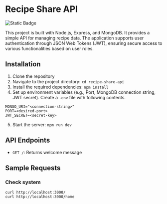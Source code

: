 # Recipe Share API

![Static Badge](https://img.shields.io/badge/codersdash-assignment-DD658B)

This project is built with Node.js, Express, and MongoDB. It provides a simple API for managing recipe data. The application supports user authentication through JSON Web Tokens (JWT), ensuring secure access to various functionalities based on user roles.

## Installation

1. Clone the repository
2. Navigate to the project directory: `cd recipe-share-api`
3. Install the required dependencies: `npm install`
4. Set up environment variables (e.g., Port, MongoDB connection string, JWT secret). Create a `.env` file with following contents.
```
MONGO_URI="<connection-string>"
PORT=<desired-port>
JWT_SECRET=<secret-key>
```
5. Start the server: `npm run dev`

## API Endpoints

- `GET /`: Returns welcome message

## Sample Requests

### Check system
```
curl http://localhost:3000/
curl http://localhost:3000/home
```

